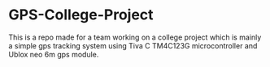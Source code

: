 # GPS-College-Project
This is a repo made for a team working on a college project which is mainly a simple gps tracking system using Tiva C TM4C123G microcontroller and Ublox neo 6m gps module.
